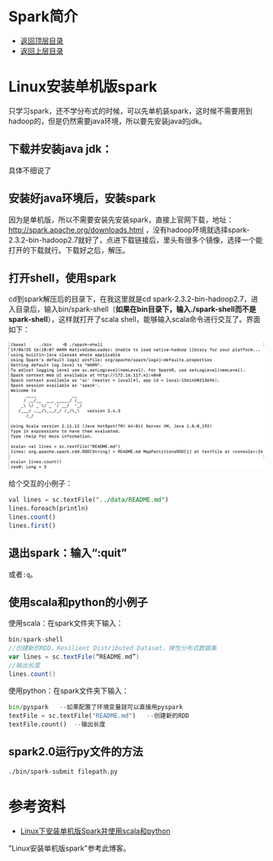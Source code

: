 # Spark简介

* [返回顶层目录](../../SUMMARY.md)
* [返回上层目录](spark.md)



# Linux安装单机版spark

只学习spark，还不学分布式的时候，可以先单机装spark，这时候不需要用到hadoop的，但是仍然需要java环境，所以要先安装java的jdk。

## 下载并安装java jdk：

具体不细说了

## 安装好java环境后，安装spark

因为是单机版，所以不需要安装先安装spark，直接上官网下载，地址：http://spark.apache.org/downloads.html ，没有hadoop环境就选择spark-2.3.2-bin-hadoop2.7就好了，点进下载链接后，里头有很多个镜像，选择一个能打开的下载就行。下载好之后，解压。

## 打开shell，使用spark

cd到spark解压后的目录下，在我这里就是cd spark-2.3.2-bin-hadoop2.7，进入目录后，输入bin/spark-shell（**如果在bin目录下，输入./spark-shell而不是spark-shell**），这样就打开了scala shell，能够输入scala命令进行交互了。界面如下：

![spark-shell-install-1](pic/spark-shell-install-1.png)

给个交互的小例子：

```sql
val lines = sc.textFile("../data/README.md")
lines.foreach(println)
lines.count()
lines.first()
```

## 退出spark：输入“:quit”

或者`:q`。

## 使用scala和python的小例子

使用scala：在spark文件夹下输入：

```scala
bin/spark-shell
//创建新的RDD，Resilient Distributed Dataset，弹性分布式数据集
var lines = sc.textFile(“README.md”)  
//输出长度
lines.count()  
```

   使用python：在spark文件夹下输入：

```python
bin/pyspark   --如果配置了环境变量就可以直接用pyspark
textFile = sc.textFile("README.md")   --创建新的RDD
textFile.count()  --输出长度
```

## spark2.0运行py文件的方法

```sh
./bin/spark-submit filepath.py
```



# 参考资料

* [Linux下安装单机版Spark并使用scala和python](https://blog.csdn.net/weixin_39750084/article/details/83661141)

"Linux安装单机版spark"参考此博客。



